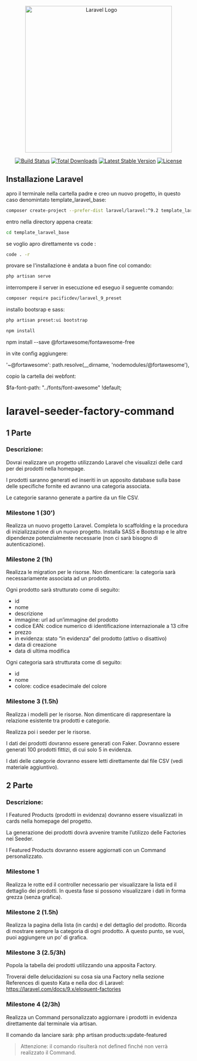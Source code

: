<p align="center"><a href="https://laravel.com" target="_blank"><img src="https://raw.githubusercontent.com/laravel/art/master/logo-lockup/5%20SVG/2%20CMYK/1%20Full%20Color/laravel-logolockup-cmyk-red.svg" width="400" alt="Laravel Logo"></a></p>

<p align="center">
<a href="https://github.com/laravel/framework/actions"><img src="https://github.com/laravel/framework/workflows/tests/badge.svg" alt="Build Status"></a>
<a href="https://packagist.org/packages/laravel/framework"><img src="https://img.shields.io/packagist/dt/laravel/framework" alt="Total Downloads"></a>
<a href="https://packagist.org/packages/laravel/framework"><img src="https://img.shields.io/packagist/v/laravel/framework" alt="Latest Stable Version"></a>
<a href="https://packagist.org/packages/laravel/framework"><img src="https://img.shields.io/packagist/l/laravel/framework" alt="License"></a>
</p>

## Installazione Laravel

apro il terminale nella cartella padre e creo un nuovo progetto, in questo caso denomintato template_laravel_base:
```bash
composer create-project --prefer-dist laravel/laravel:^9.2 template_laravel_base
```
entro nella directory appena creata:
```bash
cd template_laravel_base
```
se voglio apro direttamente vs code :
```bash
code . -r
```
provare se l'installazione è andata a buon fine col comando:
```bash
php artisan serve
```
interrompere il server in esecuzione ed eseguo il seguente comando:
```bash
composer require pacificdev/laravel_9_preset
```
installo bootsrap e sass:
```bash
php artisan preset:ui bootstrap
```
```bash
npm install
```

npm install --save @fortawesome/fontawesome-free

in vite config aggiungere:

'~@fortawesome':
                path.resolve(__dirname, 'nodemodules/@fortawesome'),

copio la cartella dei webfont:


$fa-font-path: "../fonts/font-awesome" !default;



# laravel-seeder-factory-command

## 1 Parte
### Descrizione:

Dovrai realizzare un progetto utilizzando Laravel che visualizzi delle card per dei prodotti nella homepage. 

I prodotti saranno generati ed inseriti in un apposito database sulla base delle specifiche fornite ed avranno una categoria associata.

Le categorie saranno generate a partire da un file CSV.
 
### Milestone 1 (30')
Realizza un nuovo progetto Laravel. Completa lo scaffolding e la procedura di inizializzazione di un nuovo progetto. Installa SASS e Bootstrap e le altre dipendenze potenzialmente necessarie (non ci sarà bisogno di autenticazione).

### Milestone 2 (1h)
Realizza le migration per le risorse. Non dimenticare: la categoria sarà necessariamente associata ad un prodotto.

Ogni prodotto sarà strutturato come di seguito:
- id
- nome
- descrizione
- immagine: url ad un’immagine del prodotto
- codice EAN: codice numerico di identificazione internazionale a 13 cifre
- prezzo
- in evidenza: stato “in evidenza” del prodotto (attivo o disattivo)
- data di creazione
- data di ultima modifica

Ogni categoria sarà strutturata come di seguito:
- id
- nome
- colore: codice esadecimale del colore

### Milestone 3 (1.5h)
Realizza i modelli per le risorse. Non dimenticare di rappresentare la relazione esistente tra prodotti e categorie. 

Realizza poi i seeder per le risorse. 

I dati dei prodotti dovranno essere generati con Faker. Dovranno essere generati 100 prodotti fittizi, di cui solo 5 in evidenza.

I dati delle categorie dovranno essere letti direttamente dal file CSV (vedi materiale aggiuntivo).

## 2 Parte
### Descrizione:

I Featured Products (prodotti in evidenza) dovranno essere visualizzati in cards nella homepage del progetto.

La generazione dei prodotti dovrà avvenire tramite l’utilizzo delle Factories nei Seeder.

I Featured Products dovranno essere aggiornati con un Command personalizzato. 

### Milestone 1
Realizza le rotte ed il controller necessario per visualizzare la lista ed il dettaglio dei prodotti. In questa fase si possono visualizzare i dati in forma grezza (senza grafica).

### Milestone 2 (1.5h)
Realizza la pagina della lista (in cards) e del dettaglio del prodotto. Ricorda di mostrare sempre la categoria di ogni prodotto. A questo punto, se vuoi, puoi aggiungere un po’ di grafica.

### Milestone 3 (2.5/3h)
Popola la tabella dei prodotti utilizzando una apposita Factory. 

Troverai delle delucidazioni su cosa sia una Factory nella sezione References di questo Kata e nella doc di Laravel: https://laravel.com/docs/9.x/eloquent-factories

### Milestone 4 (2/3h)
Realizza un Command personalizzato aggiornare i prodotti in evidenza direttamente dal terminale via artisan. 

Il comando da lanciare sarà: php artisan products:update-featured

>Attenzione: il comando risulterà not defined finché non verrà realizzato il Command.